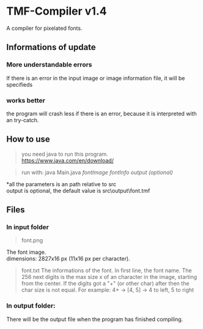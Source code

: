 # TMF-Compiler v1.4
A compiler for pixelated fonts.

## Informations of update
### More understandable errors
If there is an error in the input image or image information file, it will be specifieds
### works better
the program will crash less if there is an error, because it is interpreted with an try-catch.


## How to use
> you need java to run this program. https://www.java.com/en/download/

> run with: java Main.java _*fontImage*_ _*fontInfo*_ _*output (optional)*_

*all the parameters is an path relative to src\
output is optional, the default value is src\output\font.tmf


## Files
### In input folder
> font.png

The font image.  
dimensions: 2827x16 px (11x16 px per character).


> font.txt
The informations of the font.
In first line, the font name. The 256 next digits is the max size x of an character in the image, starting from the center.
If the digits got a "+" (or other char) after then the char size is not equal. For example: 4+ -> [4, 5] -> 4 to left, 5 to right

### In output folder:
There will be the output file when the program has finished compiling.
